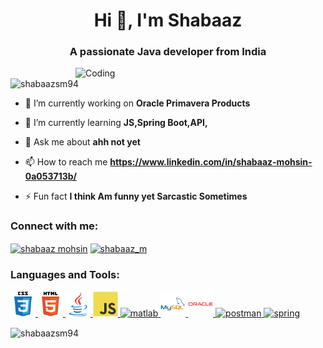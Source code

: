 <h1 align="center">Hi 👋, I'm Shabaaz</h1>
<h3 align="center">A passionate Java developer from India</h3>
<img align="right" alt="Coding" width="400" src="[https://cdn.dribbble.com/users/1162077/screenshots/3848914/programmer.gif](https://media3.giphy.com/media/qgQUggAC3Pfv687qPC/giphy.gif?cid=ecf05e4780b92mgw7axch6shn7a2g8nybuqvefovjaowmdrm&rid=giphy.gif&ct=g)">

<p align="left"> <img src="https://komarev.com/ghpvc/?username=shabaazsm94&label=Profile%20views&color=0e75b6&style=flat" alt="shabaazsm94" /> </p>

- 🔭 I’m currently working on **Oracle Primavera Products**

- 🌱 I’m currently learning **JS,Spring Boot,API,**

- 💬 Ask me about **ahh not yet**

- 📫 How to reach me **https://www.linkedin.com/in/shabaaz-mohsin-0a053713b/**

- ⚡ Fun fact **I think Am funny yet Sarcastic Sometimes**

<h3 align="left">Connect with me:</h3>
<p align="left">
<a href="https://linkedin.com/in/shabaaz mohsin" target="blank"><img align="center" src="https://raw.githubusercontent.com/rahuldkjain/github-profile-readme-generator/master/src/images/icons/Social/linked-in-alt.svg" alt="shabaaz mohsin" height="30" width="40" /></a>
<a href="https://instagram.com/shabaaz_m" target="blank"><img align="center" src="https://raw.githubusercontent.com/rahuldkjain/github-profile-readme-generator/master/src/images/icons/Social/instagram.svg" alt="shabaaz_m" height="30" width="40" /></a>
</p>

<h3 align="left">Languages and Tools:</h3>
<p align="left"> <a href="https://www.w3schools.com/css/" target="_blank" rel="noreferrer"> <img src="https://raw.githubusercontent.com/devicons/devicon/master/icons/css3/css3-original-wordmark.svg" alt="css3" width="40" height="40"/> </a> <a href="https://www.w3.org/html/" target="_blank" rel="noreferrer"> <img src="https://raw.githubusercontent.com/devicons/devicon/master/icons/html5/html5-original-wordmark.svg" alt="html5" width="40" height="40"/> </a> <a href="https://www.java.com" target="_blank" rel="noreferrer"> <img src="https://raw.githubusercontent.com/devicons/devicon/master/icons/java/java-original.svg" alt="java" width="40" height="40"/> </a> <a href="https://developer.mozilla.org/en-US/docs/Web/JavaScript" target="_blank" rel="noreferrer"> <img src="https://raw.githubusercontent.com/devicons/devicon/master/icons/javascript/javascript-original.svg" alt="javascript" width="40" height="40"/> </a> <a href="https://www.mathworks.com/" target="_blank" rel="noreferrer"> <img src="https://upload.wikimedia.org/wikipedia/commons/2/21/Matlab_Logo.png" alt="matlab" width="40" height="40"/> </a> <a href="https://www.mysql.com/" target="_blank" rel="noreferrer"> <img src="https://raw.githubusercontent.com/devicons/devicon/master/icons/mysql/mysql-original-wordmark.svg" alt="mysql" width="40" height="40"/> </a> <a href="https://www.oracle.com/" target="_blank" rel="noreferrer"> <img src="https://raw.githubusercontent.com/devicons/devicon/master/icons/oracle/oracle-original.svg" alt="oracle" width="40" height="40"/> </a> <a href="https://postman.com" target="_blank" rel="noreferrer"> <img src="https://www.vectorlogo.zone/logos/getpostman/getpostman-icon.svg" alt="postman" width="40" height="40"/> </a> <a href="https://spring.io/" target="_blank" rel="noreferrer"> <img src="https://www.vectorlogo.zone/logos/springio/springio-icon.svg" alt="spring" width="40" height="40"/> </a> </p>

<p><img align="center" src="https://github-readme-stats.vercel.app/api/top-langs?username=shabaazsm94&show_icons=true&locale=en&layout=compact" alt="shabaazsm94" /></p>
